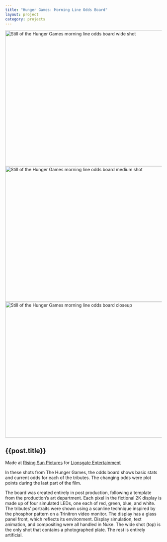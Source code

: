 ```yaml
---
title: "Hunger Games: Morning Line Odds Board"
layout: project
category: projects
---
```


<img src="{{site.url}}/img/projects/hungerGames-lineOdds-wide-large.jpg" width="1024" height="435" alt="Still of the Hunger Games morning line odds board wide shot">
<img src="{{site.url}}/img/projects/hungerGames-lineOdds-med-large.jpg" width="1024" height="435" alt="Still of the Hunger Games morning line odds board medium shot">
<img src="{{site.url}}/img/projects/hungerGames-lineOdds-cu-large.jpg" width="1024" height="435" alt="Still of the Hunger Games morning line odds board closeup">

## {{post.title}}

Made at [Rising Sun Pictures] for [Lionsgate Entertainment]

In these shots from The Hunger Games, the odds board shows basic stats and current odds for each of the tributes. The changing odds were plot points during the last part of the film.

The board was created entirely in post production, following a template from the production’s art department. Each pixel in the fictional 2K display is made up of four simulated LEDs, one each of red, green, blue, and white. The tributes’ portraits were shown using a scanline technique inspired by the phosphor pattern on a Trinitron video monitor. The display has a glass panel front, which reflects its environment. Display simulation, text animation, and compositing were all handled in Nuke. The wide shot (top) is the only shot that contains a photographed plate. The rest is entirely artificial.

[Rising Sun Pictures]: http://rsp.com.au
[Lionsgate Entertainment]: http://www.lionsgate.com/

